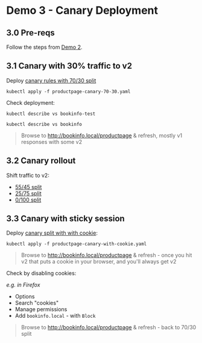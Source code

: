 # Demo 3 - Canary Deployment

## 3.0 Pre-reqs

Follow the steps from [Demo 2](../demo2/README.md).


## 3.1 Canary with 30% traffic to v2

Deploy [canary rules with 70/30 split](productpage-canary-70-30.yaml)

```
kubectl apply -f productpage-canary-70-30.yaml
```

Check deployment:

```
kubectl describe vs bookinfo-test

kubectl describe vs bookinfo
```

> Browse to http://bookinfo.local/productpage & refresh, mostly v1 responses with some v2

## 3.2 Canary rollout

Shift traffic to v2:

- [55/45 split](productpage-canary-55-45.yaml)
- [25/75 split](productpage-canary-25-75.yaml)
- [0/100 split](productpage-canary-0-100.yaml)

## 3.3 Canary with sticky session

Deploy [canary split with with cookie](productpage-canary-with-cookie.yaml):

```
kubectl apply -f productpage-canary-with-cookie.yaml
```

> Browse to http://bookinfo.local/productpage & refresh - once you hit v2 that puts a cookie in your browser, and you'll always get v2

Check by disabling cookies:

_e.g. in Firefox_
- Options
- Search "cookies"
- Manage permissions
- Add `bookinfo.local` - with `Block`

> Browse to http://bookinfo.local/productpage & refresh - back to 70/30 split